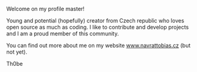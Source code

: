 Welcome on my profile master!

Young and potential (hopefully) creator from Czech republic who loves open source as much as coding.
I like to contribute and develop projects and I am a proud member of this community.

You can find out more about me on my website www.navrattobias.cz (but not yet).

Th0be
